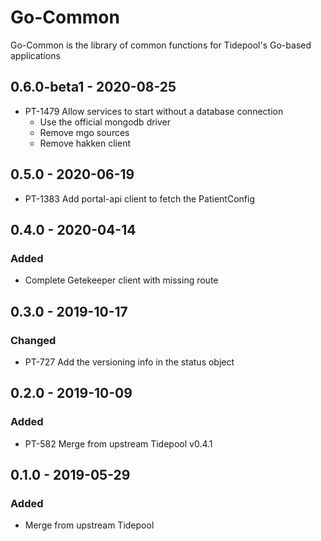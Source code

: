 # Go-Common

Go-Common is the library of common functions for Tidepool's Go-based applications

## 0.6.0-beta1 - 2020-08-25
- PT-1479 Allow services to start without a database connection
  * Use the official mongodb driver
  * Remove mgo sources
  * Remove hakken client

## 0.5.0 - 2020-06-19
- PT-1383 Add portal-api client to fetch the PatientConfig

## 0.4.0 - 2020-04-14
### Added
- Complete Getekeeper client with missing route

## 0.3.0 - 2019-10-17
### Changed
- PT-727 Add the versioning info in the status object

## 0.2.0 - 2019-10-09
### Added
- PT-582 Merge from upstream Tidepool v0.4.1

## 0.1.0 - 2019-05-29
### Added
- Merge from upstream Tidepool
